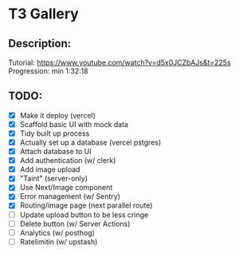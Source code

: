 # T3 Gallery

## Description:

Tutorial: https://www.youtube.com/watch?v=d5x0JCZbAJs&t=225s
Progression: min 1:32:18

## TODO:

- [x] Make it deploy (vercel)
- [x] Scaffold basic UI with mock data
- [x] Tidy built up process
- [x] Actually set up a database (vercel pstgres)
- [x] Attach database to UI
- [x] Add authentication (w/ clerk)
- [x] Add image upload
- [x] "Taint" (server-only)
- [x] Use Next/Image component
- [x] Error management (w/ Sentry)
- [x] Routing/image page (next parallel route)
- [ ] Update upload button to be less cringe
- [ ] Delete button (w/ Server Actions)
- [ ] Analytics (w/ posthog)
- [ ] Ratelimitin (w/ upstash)
